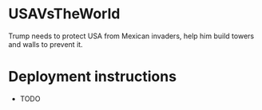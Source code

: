 # USAVsTheWorld
Trump needs to protect USA from Mexican invaders, help him build towers and walls to prevent it.

# Deployment instructions
* TODO
